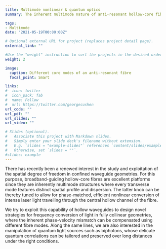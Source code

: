 ```yaml
---
title: Multimode nonlinear & quantum optics
summary: The inherent multimode nature of anti-resonant hollow-core fibres opens new routes to efficient frequency conversion and spatial structuring of the outcoupled radiation, even in the single-photon limit

tags:
- Multimode
date: "2021-05-19T00:00:00Z"

# Optional external URL for project (replaces project detail page).
external_link: ""

#Use the "weight" instruction to sort the projects in the desired order (1 first, 2 second and so on)
weight: 2

image:
  caption: Different core modes of an anti-resonant fibre
  focal_point: Smart

links:
#- icon: twitter
#  icon_pack: fab
#  name: Follow
#  url: https://twitter.com/georgecushen
url_code: ""
url_pdf: ""
url_slides: ""
url_video: ""

# Slides (optional).
#   Associate this project with Markdown slides.
#   Simply enter your slide deck's filename without extension.
#   E.g. `slides = "example-slides"` references `content/slides/example-slides.md`.
#   Otherwise, set `slides = ""`.
#slides: example
---
```


There has recently been a renewed interest in the study and exploitation of the spatial degree of freedom in confined waveguide geometries. For this purpose, broadband-guiding hollow-core fibres are excellent platforms since they are inherently multimode structures where every transverse mode features distinct spatial profile and dispersion. The latter knob can be thereby tuned to allow for phase-matched, efficient nonlinear conversion of intense laser light travelling through the central hollow channel of the fibre.

We try to exploit this capability of hollow waveguides to design novel strategies for frequency conversion of light in fully collinear geometries, where the inherent phase-velocity mismatch can be compensated using different fibre modes. Along the same lines, we are also interested in the manipulation of quantum light sources such as biphotons, whose delicate quantum correlations can be tailored and preserved over long distances under the right conditions.
